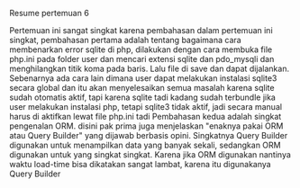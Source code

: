 Resume pertemuan 6

Pertemuan ini sangat singkat karena pembahasan dalam pertemuan ini singkat, pembahasan pertama adalah tentang bagaimana cara membenarkan error sqlite di php, dilakukan dengan cara membuka file php.ini pada folder user dan mencari extensi sqlite dan pdo_mysqli dan menghilangkan titik koma pada baris. Lalu file di save dan dapat dijalankan.
Sebenarnya ada cara lain dimana user dapat melakukan instalasi sqlite3 secara global dan itu akan menyelesaikan semua masalah karena sqlite sudah otomatis aktif, tapi karena sqlite tadi kadang sudah terbundle jika user melakukan instalasi php, tetapi sqlite3 tidak aktif, jadi secara manual harus di aktifkan lewat file php.ini tadi
Pembahasan kedua adalah singkat pengenalan ORM. disini pak prima juga menjelaskan "enaknya pakai ORM atau Query Builder" yang dijawab berbasis opini. Singkatnya Query Builder digunakan untuk menampilkan data yang banyak sekali, sedangkan ORM digunakan untuk yang singkat singkat. Karena jika ORM digunakan nantinya waktu load-time bisa dikatakan sangat lambat, karena itu digunakanya Query Builder